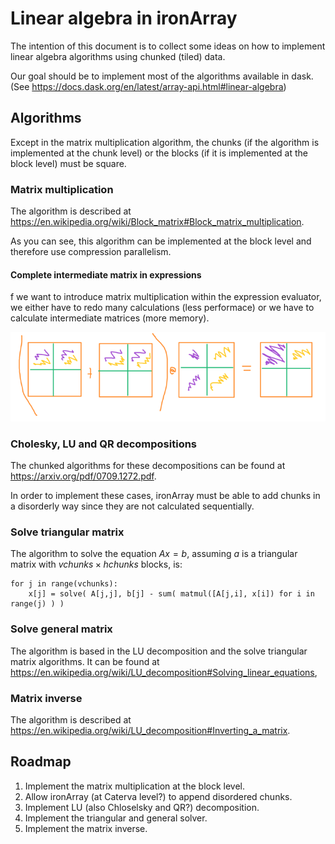 # Linear algebra in ironArray

The intention of this document is to collect some ideas on how to implement
linear algebra algorithms using chunked (tiled) data.

Our goal should be to implement most of the algorithms available in dask.
(See https://docs.dask.org/en/latest/array-api.html#linear-algebra)

## Algorithms

Except in the matrix multiplication algorithm, the chunks (if the algorithm is implemented
at the chunk level) or the blocks (if it is implemented at the block level) must be square.

### Matrix multiplication

The algorithm is described at https://en.wikipedia.org/wiki/Block_matrix#Block_matrix_multiplication.

As you can see, this algorithm can be implemented at the block level and
therefore use compression parallelism.

#### Complete intermediate matrix in expressions

f we want to introduce matrix multiplication within the expression evaluator,
we either have to redo many calculations (less performace) or we have to
calculate intermediate matrices (more memory).

![Expression with a matrix multiplication](matrix-expression.png)

### Cholesky, LU and QR decompositions

The chunked algorithms for these decompositions can be found at https://arxiv.org/pdf/0709.1272.pdf.

In order to implement these cases, ironArray must be able to add chunks in a
disorderly way since they are not calculated sequentially.

### Solve triangular matrix

The algorithm to solve the equation $Ax=b$, assuming $a$ is a triangular matrix with
$vchunks \times hchunks$ blocks, is:

    for j in range(vchunks):
        x[j] = solve( A[j,j], b[j] - sum( matmul([A[j,i], x[i]) for i in range(j) ) ) 

### Solve general matrix

The algorithm is based in the LU decomposition and the solve triangular matrix
algorithms. It can be found at https://en.wikipedia.org/wiki/LU_decomposition#Solving_linear_equations,

### Matrix inverse

The algorithm is described at https://en.wikipedia.org/wiki/LU_decomposition#Inverting_a_matrix.

## Roadmap

1. Implement the matrix multiplication at the block level.
2. Allow ironArray (at Caterva level?) to append disordered chunks.
3. Implement LU (also Chloselsky and QR?) decomposition.
4. Implement the triangular and general solver.
5. Implement the matrix inverse.
